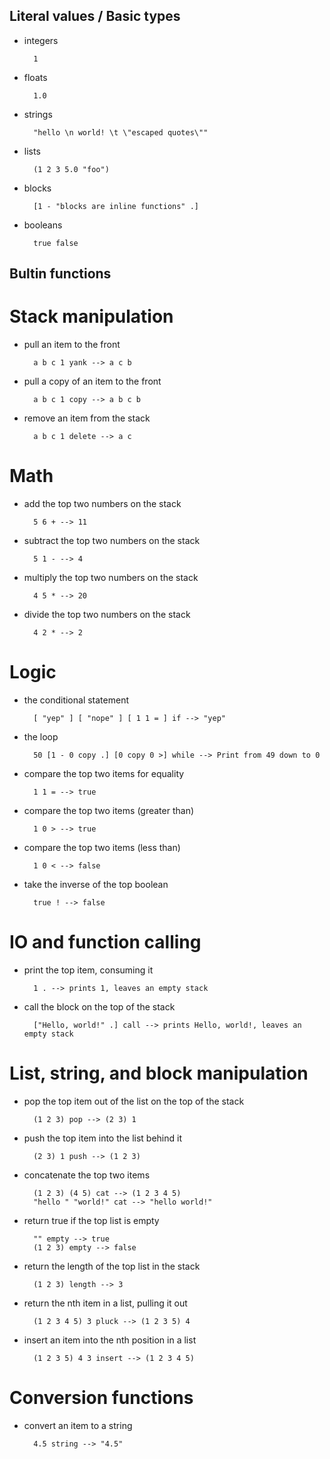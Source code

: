 Literal values / Basic types
----------------------------

- integers

        1
- floats

        1.0
- strings

        "hello \n world! \t \"escaped quotes\""
- lists

        (1 2 3 5.0 "foo")
- blocks

        [1 - "blocks are inline functions" .]
- booleans

        true false
 
Bultin functions
----------------

Stack manipulation
==================

- pull an item to the front

        a b c 1 yank --> a c b
- pull a copy of an item to the front

        a b c 1 copy --> a b c b
- remove an item from the stack

        a b c 1 delete --> a c

Math
====

- add the top two numbers on the stack

        5 6 + --> 11
- subtract the top two numbers on the stack

        5 1 - --> 4
- multiply the top two numbers on the stack

        4 5 * --> 20
- divide the top two numbers on the stack

        4 2 * --> 2

Logic
=====

- the conditional statement

        [ "yep" ] [ "nope" ] [ 1 1 = ] if --> "yep"
- the loop

        50 [1 - 0 copy .] [0 copy 0 >] while --> Print from 49 down to 0
- compare the top two items for equality

        1 1 = --> true
- compare the top two items (greater than)

        1 0 > --> true
- compare the top two items (less than)

        1 0 < --> false
- take the inverse of the top boolean

        true ! --> false

IO and function calling
=======================

- print the top item, consuming it

        1 . --> prints 1, leaves an empty stack
- call the block on the top of the stack

        ["Hello, world!" .] call --> prints Hello, world!, leaves an empty stack

List, string, and block manipulation
====================================

- pop the top item out of the list on the top of the stack

        (1 2 3) pop --> (2 3) 1
- push the top item into the list behind it

        (2 3) 1 push --> (1 2 3)
- concatenate the top two items

        (1 2 3) (4 5) cat --> (1 2 3 4 5)
        "hello " "world!" cat --> "hello world!"
- return true if the top list is empty

        "" empty --> true
        (1 2 3) empty --> false
- return the length of the top list in the stack

        (1 2 3) length --> 3
- return the nth item in a list, pulling it out

        (1 2 3 4 5) 3 pluck --> (1 2 3 5) 4
- insert an item into the nth position in a list

        (1 2 3 5) 4 3 insert --> (1 2 3 4 5)

Conversion functions
====================

- convert an item to a string

        4.5 string --> "4.5"
